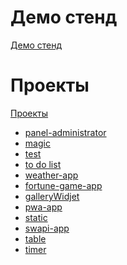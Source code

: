 # Демо стенд
<a href="https://code-rnd.github.io/">Демо стенд</a>

# Проекты
<a href="https://github.com/code-rnd?tab=repositories">Проекты</a>

<ul>
    <li><a href="https://code-rnd.github.io/panel-administrator">panel-administrator</a></li>
    <li><a href="https://code-rnd.github.io/magic">magic</a></li>
    <li><a href="https://code-rnd.github.io/test">test</a></li>
    <li><a href="https://code-rnd.github.io/toDoList">to do list</a></li>
    <li><a href="https://code-rnd.github.io/weather-app">weather-app</a></li>
    <li><a href="https://code-rnd.github.io/fortune-game-app">fortune-game-app</a></li>
    <li><a href="https://code-rnd.github.io/galleryWidjet">galleryWidjet</a></li>
    <li><a href="https://code-rnd.github.io/pwa-app">pwa-app</a></li>
    <li><a href="https://code-rnd.github.io/static">static</a></li>
    <li><a href="https://code-rnd.github.io/swapi-app">swapi-app</a></li>
    <li><a href="https://code-rnd.github.io/table">table</a></li>
    <li><a href="https://code-rnd.github.io/timer">timer</a></li>
</ul>
